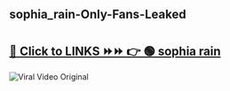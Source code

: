 
 ## sophia_rain-Only-Fans-Leaked

# <h2><a href="https://clipsfans.com/sophia_rain&ref=git">🔗 Click to LINKS ⏩⏩ 👉 🟢 sophia rain </a></h2>

<a href="https://clipsfans.com/sophia_rain&ref=git" rel="nofollow" data-target="animated-image.originalLink"><img src="https://i.ibb.co.com/xMMVF88/686577567.gif" alt="Viral Video Original" style="max-width: 100%; display: inline-block;" data-target="animated-image.originalImage"></a>
